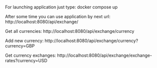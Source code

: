 For launching application just type: docker compose up

After some time you can use application by next url: http://localhost:8080/api/exchange/

Get all currencies:
http://localhost:8080/api/exchange/currency

Add new currency:
http://localhost:8080/api/exchange/currency?currency=GBP

Get currency exchanges:
http://localhost:8080/api/exchange/exchange-rates?currency=USD